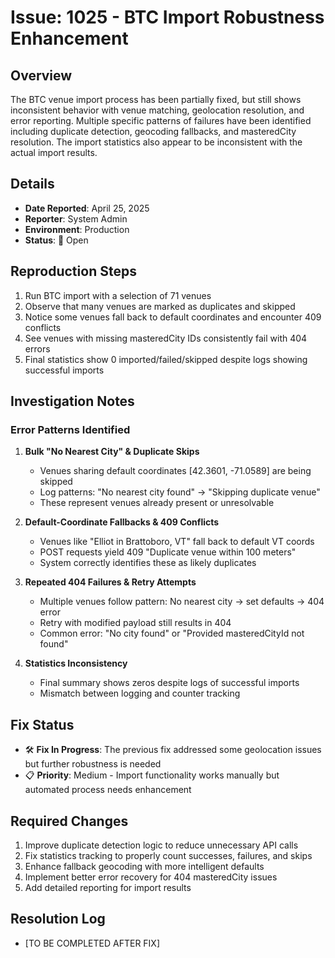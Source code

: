 # Issue: 1025 - BTC Import Robustness Enhancement

## Overview
The BTC venue import process has been partially fixed, but still shows inconsistent behavior with venue matching, geolocation resolution, and error reporting. Multiple specific patterns of failures have been identified including duplicate detection, geocoding fallbacks, and masteredCity resolution. The import statistics also appear to be inconsistent with the actual import results.

## Details
- **Date Reported**: April 25, 2025
- **Reporter**: System Admin
- **Environment**: Production
- **Status**: 🔴 Open

## Reproduction Steps
1. Run BTC import with a selection of 71 venues
2. Observe that many venues are marked as duplicates and skipped
3. Notice some venues fall back to default coordinates and encounter 409 conflicts
4. See venues with missing masteredCity IDs consistently fail with 404 errors
5. Final statistics show 0 imported/failed/skipped despite logs showing successful imports

## Investigation Notes

### Error Patterns Identified
1. **Bulk "No Nearest City" & Duplicate Skips**
   - Venues sharing default coordinates [42.3601, -71.0589] are being skipped
   - Log patterns: "No nearest city found" → "Skipping duplicate venue"
   - These represent venues already present or unresolvable

2. **Default-Coordinate Fallbacks & 409 Conflicts**
   - Venues like "Elliot in Brattoboro, VT" fall back to default VT coords
   - POST requests yield 409 "Duplicate venue within 100 meters"
   - System correctly identifies these as likely duplicates

3. **Repeated 404 Failures & Retry Attempts**
   - Multiple venues follow pattern: No nearest city → set defaults → 404 error
   - Retry with modified payload still results in 404
   - Common error: "No city found" or "Provided masteredCityId not found"

4. **Statistics Inconsistency**
   - Final summary shows zeros despite logs of successful imports
   - Mismatch between logging and counter tracking

## Fix Status
- 🛠️ **Fix In Progress**: The previous fix addressed some geolocation issues but further robustness is needed
- 📋 **Priority**: Medium - Import functionality works manually but automated process needs enhancement

## Required Changes
1. Improve duplicate detection logic to reduce unnecessary API calls
2. Fix statistics tracking to properly count successes, failures, and skips
3. Enhance fallback geocoding with more intelligent defaults
4. Implement better error recovery for 404 masteredCity issues
5. Add detailed reporting for import results

## Resolution Log
- [TO BE COMPLETED AFTER FIX]